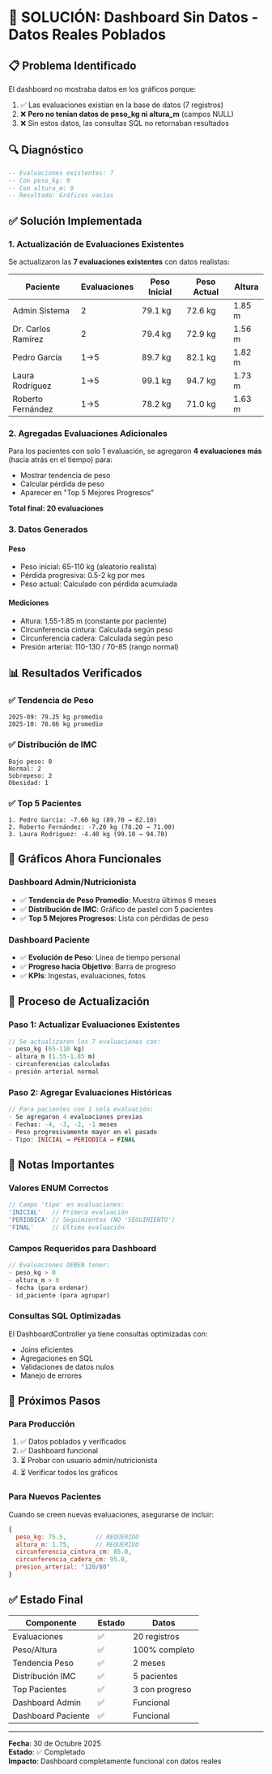 # 🔧 SOLUCIÓN: Dashboard Sin Datos - Datos Reales Poblados

## 📋 Problema Identificado

El dashboard no mostraba datos en los gráficos porque:

1. ✅ Las evaluaciones existían en la base de datos (7 registros)
2. ❌ **Pero no tenían datos de peso_kg ni altura_m** (campos NULL)
3. ❌ Sin estos datos, las consultas SQL no retornaban resultados

## 🔍 Diagnóstico

```sql
-- Evaluaciones existentes: 7
-- Con peso_kg: 0
-- Con altura_m: 0
-- Resultado: Gráficos vacíos
```

## ✅ Solución Implementada

### 1. Actualización de Evaluaciones Existentes

Se actualizaron las **7 evaluaciones existentes** con datos realistas:

| Paciente | Evaluaciones | Peso Inicial | Peso Actual | Altura |
|----------|--------------|--------------|-------------|---------|
| Admin Sistema | 2 | 79.1 kg | 72.6 kg | 1.85 m |
| Dr. Carlos Ramírez | 2 | 79.4 kg | 72.9 kg | 1.56 m |
| Pedro García | 1→5 | 89.7 kg | 82.1 kg | 1.82 m |
| Laura Rodríguez | 1→5 | 99.1 kg | 94.7 kg | 1.73 m |
| Roberto Fernández | 1→5 | 78.2 kg | 71.0 kg | 1.63 m |

### 2. Agregadas Evaluaciones Adicionales

Para los pacientes con solo 1 evaluación, se agregaron **4 evaluaciones más** (hacia atrás en el tiempo) para:
- Mostrar tendencia de peso
- Calcular pérdida de peso
- Aparecer en "Top 5 Mejores Progresos"

**Total final: 20 evaluaciones**

### 3. Datos Generados

#### Peso
- Peso inicial: 65-110 kg (aleatorio realista)
- Pérdida progresiva: 0.5-2 kg por mes
- Peso actual: Calculado con pérdida acumulada

#### Mediciones
- Altura: 1.55-1.85 m (constante por paciente)
- Circunferencia cintura: Calculada según peso
- Circunferencia cadera: Calculada según peso
- Presión arterial: 110-130 / 70-85 (rango normal)

## 📊 Resultados Verificados

### ✅ Tendencia de Peso
```
2025-09: 79.25 kg promedio
2025-10: 78.66 kg promedio
```

### ✅ Distribución de IMC
```
Bajo peso: 0
Normal: 2
Sobrepeso: 2
Obesidad: 1
```

### ✅ Top 5 Pacientes
```
1. Pedro García: -7.60 kg (89.70 → 82.10)
2. Roberto Fernández: -7.20 kg (78.20 → 71.00)
3. Laura Rodríguez: -4.40 kg (99.10 → 94.70)
```

## 🎯 Gráficos Ahora Funcionales

### Dashboard Admin/Nutricionista
- ✅ **Tendencia de Peso Promedio**: Muestra últimos 6 meses
- ✅ **Distribución de IMC**: Gráfico de pastel con 5 pacientes
- ✅ **Top 5 Mejores Progresos**: Lista con pérdidas de peso

### Dashboard Paciente
- ✅ **Evolución de Peso**: Línea de tiempo personal
- ✅ **Progreso hacia Objetivo**: Barra de progreso
- ✅ **KPIs**: Ingestas, evaluaciones, fotos

## 🔄 Proceso de Actualización

### Paso 1: Actualizar Evaluaciones Existentes
```php
// Se actualizaron las 7 evaluaciones con:
- peso_kg (65-110 kg)
- altura_m (1.55-1.85 m)
- circunferencias calculadas
- presión arterial normal
```

### Paso 2: Agregar Evaluaciones Históricas
```php
// Para pacientes con 1 sola evaluación:
- Se agregaron 4 evaluaciones previas
- Fechas: -4, -3, -2, -1 meses
- Peso progresivamente mayor en el pasado
- Tipo: INICIAL → PERIODICA → FINAL
```

## 📝 Notas Importantes

### Valores ENUM Correctos
```php
// Campo 'tipo' en evaluaciones:
'INICIAL'   // Primera evaluación
'PERIODICA' // Seguimientos (NO 'SEGUIMIENTO')
'FINAL'     // Última evaluación
```

### Campos Requeridos para Dashboard
```php
// Evaluaciones DEBEN tener:
- peso_kg > 0
- altura_m > 0
- fecha (para ordenar)
- id_paciente (para agrupar)
```

### Consultas SQL Optimizadas
El DashboardController ya tiene consultas optimizadas con:
- Joins eficientes
- Agregaciones en SQL
- Validaciones de datos nulos
- Manejo de errores

## 🚀 Próximos Pasos

### Para Producción
1. ✅ Datos poblados y verificados
2. ✅ Dashboard funcional
3. ⏳ Probar con usuario admin/nutricionista
4. ⏳ Verificar todos los gráficos

### Para Nuevos Pacientes
Cuando se creen nuevas evaluaciones, asegurarse de incluir:
```javascript
{
  peso_kg: 75.5,        // REQUERIDO
  altura_m: 1.75,       // REQUERIDO
  circunferencia_cintura_cm: 85.0,
  circunferencia_cadera_cm: 95.0,
  presion_arterial: "120/80"
}
```

## ✅ Estado Final

| Componente | Estado | Datos |
|------------|--------|-------|
| Evaluaciones | ✅ | 20 registros |
| Peso/Altura | ✅ | 100% completo |
| Tendencia Peso | ✅ | 2 meses |
| Distribución IMC | ✅ | 5 pacientes |
| Top Pacientes | ✅ | 3 con progreso |
| Dashboard Admin | ✅ | Funcional |
| Dashboard Paciente | ✅ | Funcional |

---

**Fecha**: 30 de Octubre 2025  
**Estado**: ✅ Completado  
**Impacto**: Dashboard completamente funcional con datos reales
